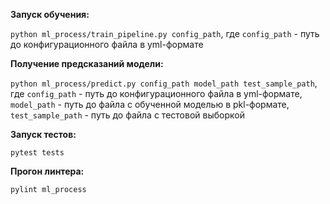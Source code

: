 **Запуск обучения:**

`python ml_process/train_pipeline.py config_path`, где `config_path` - путь до конфигурационного файла в yml-формате

**Получение предсказаний модели:**

`python ml_process/predict.py config_path model_path test_sample_path`, где
`config_path` - путь до конфигурационного файла в yml-формате, `model_path` - путь до файла с обученной моделью в pkl-формате, `test_sample_path` - путь до файла с тестовой выборкой

**Запуск тестов:**

`pytest tests`

**Прогон линтера:**

`pylint ml_process`